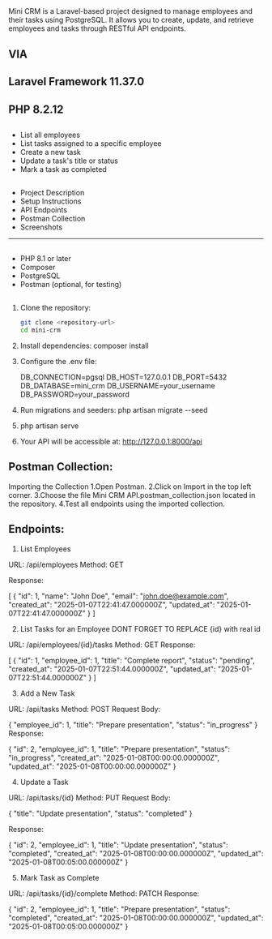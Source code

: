 ## <!--  Mini CRM API -->

Mini CRM is a Laravel-based project designed to manage employees and their tasks using PostgreSQL. It allows you to create, update, and retrieve employees and tasks through RESTful API endpoints.
## VIA
## Laravel Framework 11.37.0
## PHP 8.2.12

## <!-- Features -->
   - List all employees
   - List tasks assigned to a specific employee
   - Create a new task
   - Update a task's title or status
   - Mark a task as completed


## <!-- Table of Contents -->
- Project Description
- Setup Instructions
- API Endpoints
- Postman Collection
- Screenshots 

-------------------------------------------------------

## <!-- Setup Instructions -->

## <!-- Prerequisites -->
   - PHP 8.1 or later
   - Composer
   - PostgreSQL
   - Postman (optional, for testing)


## <!-- Installation -->
1. Clone the repository:
   ```bash
   git clone <repository-url>
   cd mini-crm
2. Install dependencies:
composer install

3. Configure the .env file:
   
   DB_CONNECTION=pgsql
   DB_HOST=127.0.0.1
   DB_PORT=5432
   DB_DATABASE=mini_crm
   DB_USERNAME=your_username
   DB_PASSWORD=your_password

5. Run migrations and seeders:
   php artisan migrate --seed

6. php artisan serve

7. Your API will be accessible at:
http://127.0.0.1:8000/api


## Postman Collection:


Importing the Collection
1.Open Postman.
2.Click on Import in the top left corner.
3.Choose the file Mini CRM API.postman_collection.json located in the repository.
4.Test all endpoints using the imported collection.


## Endpoints:


1. List Employees

URL: /api/employees
Method: GET

Response:

[
    {
        "id": 1,
        "name": "John Doe",
        "email": "john.doe@example.com",
        "created_at": "2025-01-07T22:41:47.000000Z",
        "updated_at": "2025-01-07T22:41:47.000000Z"
    }
]

2. List Tasks for an Employee    DONT FORGET TO REPLACE {id} with real id

URL: /api/employees/{id}/tasks
Method: GET
Response:


[
    {
        "id": 1,
        "employee_id": 1,
        "title": "Complete report",
        "status": "pending",
        "created_at": "2025-01-07T22:51:44.000000Z",
        "updated_at": "2025-01-07T22:51:44.000000Z"
   }
]


3. Add a New Task

URL: /api/tasks
Method: POST
Request Body:


{
    "employee_id": 1,
    "title": "Prepare presentation",
    "status": "in_progress"
}
Response:


{
    "id": 2,
    "employee_id": 1,
    "title": "Prepare presentation",
    "status": "in_progress",
    "created_at": "2025-01-08T00:00:00.000000Z",
    "updated_at": "2025-01-08T00:00:00.000000Z"
}

4. Update a Task

URL: /api/tasks/{id}
Method: PUT
Request Body:


{
    "title": "Update presentation",
    "status": "completed"
}


Response:


{
    "id": 2,
    "employee_id": 1,
    "title": "Update presentation",
    "status": "completed",
    "created_at": "2025-01-08T00:00:00.000000Z",
    "updated_at": "2025-01-08T00:05:00.000000Z"
}

5. Mark Task as Complete

URL: /api/tasks/{id}/complete
Method: PATCH
Response:


{
    "id": 2,
    "employee_id": 1,
    "title": "Prepare presentation",
    "status": "completed",
    "created_at": "2025-01-08T00:00:00.000000Z",
    "updated_at": "2025-01-08T00:05:00.000000Z"
}
